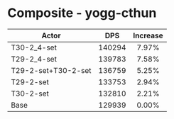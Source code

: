 # Composite - yogg-cthun
| Actor | DPS | Increase |
|---|:---:|:---:|
|T30-2_4-set|140294|7.97%|
|T29-2_4-set|139783|7.58%|
|T29-2-set+T30-2-set|136759|5.25%|
|T29-2-set|133753|2.94%|
|T30-2-set|132810|2.21%|
|Base|129939|0.00%|
